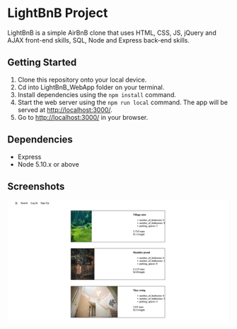 # LightBnB Project

LightBnB is a simple AirBnB clone that uses HTML, CSS, JS, jQuery and AJAX front-end skills, SQL, Node and Express back-end skills.

## Getting Started

1. Clone this repository onto your local device.
2. Cd into LightBnB_WebApp folder on your terminal.
2. Install dependencies using the `npm install` command.
3. Start the web server using the `npm run local` command. The app will be served at <http://localhost:3000/>.
4. Go to <http://localhost:3000/> in your browser.

## Dependencies

- Express
- Node 5.10.x or above

## Screenshots

!["AirBnB home page."](https://github.com/GraceLR/LightBnB/blob/master/docs/Screen%20Shot%202022-05-09%20at%204.45.40%20PM.png)